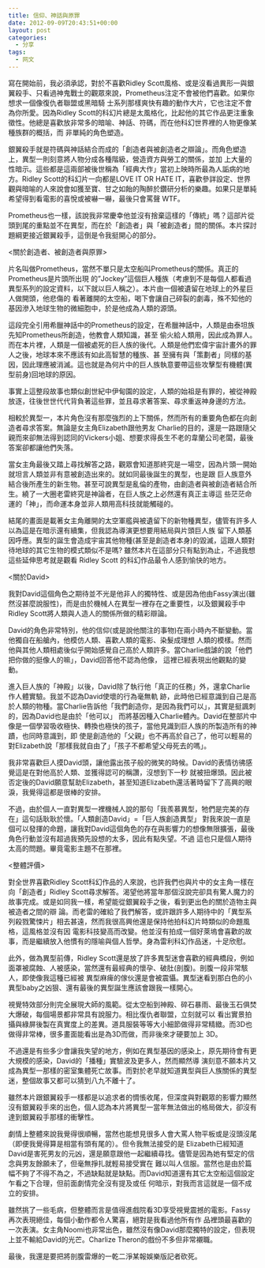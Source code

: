 ```yaml
---
title: 信仰、神話與原罪
date: 2012-09-09T20:43:51+00:00
layout: post
categories:
  - 分享
tags:
  - 网文
---
```

寫在開始前，我必須承認，對於不喜歡Ridley Scott風格、或是沒看過異形一與銀翼殺手、只看過神鬼戰士的觀眾來說，Prometheus注定不會被他們喜歡。如果你想求一個像復仇者聯盟或黑暗騎 士系列那樣爽快有趣的動作大片，它也注定不會為你所愛。因為Ridley Scott的科幻片總是太風格化，比起他的其它作品更注重象徵性。他總是喜歡放非常多的暗喻、神話、符碼，而在他科幻世界裡的人物更像某種族群的概括，而 非單純的角色塑造。

銀翼殺手就是符碼與神話結合而成的「創造者與被創造者之辯論」。而角色塑造上，異型一則刻意將人物分成各種階級，營造資方與勞工的關係，並加 上大量的性暗示。這些都是這兩部被後世稱為「經典大作」當初上映時所最為人詬病的地方。Ridley Scott的科幻片一向都是LOVE IT OR HATE IT，喜歡參詳設定、世界觀與暗喻的人來說會如獲至寶、甘之如飴的陶醉於鑽研分析的樂趣。如果只是單純希望得到看電影的喜悅或被嚇一嚇，最後只會罵聲 WTF。

Prometheus也一樣，該說我非常慶幸他並沒有捨棄這樣的「傳統」嗎？這部片從頭到尾的重點並不在異型，而在於「創造者」與「被創造者」間的關係。本片探討題綱更接近銀翼殺手，這倒是令我挺開心的部分。

<關於創造者、被創造者與原罪>

片名叫做Prometheus，當然不單只是太空船叫Prometheus的關係。真正的Prometheus是片頭所出現 的”Jockey”這個巨人種族（考慮到不是每個人都看過異型系列的設定資料，以下就以巨人稱之）。本片由一個被遺留在地球上的外星巨人做開頭，他悲傷的 看著離開的太空船，喝下會讓自己碎裂的劇毒，殊不知他的基因滲入地球生物的微細胞中，於是他成為人類的源頭。
<!--more-->
這段完全引用希臘神話中的Prometheus的設定，在希臘神話中，人類是由泰坦族先知Prometheus所創造，他教會人類知識，甚至 偷火給人類用，因此成為罪人。而在本片裡，人類是一個被處死的巨人族的後代。人類是他們宏偉宇宙計畫外的罪人之後，地球本來不應該有如此高智慧的種族、甚 至擁有與「策劃者」同樣的基因，因此理應被消滅。這也就是為何片中的巨人族執意要帶這些攻擊型有機體(異型前身)回地球的原因。

事實上這整段故事也類似創世紀中伊甸園的設定，人類的始祖是有罪的，被從神殿放逐，往後世世代代背負著這些罪，並且尋求著答案、尋求重返神身邊的方法。

相較於異型一，本片角色沒有那麼強烈的上下關係，然而所有的重要角色都在向創造者尋求答案。無論是女主角Elizabeth跟他男友 Charlie的目的，還是一路跟隨父親而來卻無法得到認同的Vickers小姐、想要求得長生不老的韋蘭公司老闆，最後答案卻都讓他們失落。

當女主角最後又踏上尋找解答之路，觀眾會知道那終究是一場空，因為片頭一開始就坦言人類並非有意被創造出來的。就如同最後誕生的異型，也是跟 巨人族意外結合後所產生的新生物。甚至可說異型是亂倫的產物，由創造者與被創造者結合所生。繞了一大圈老雷終究是神論者，在巨人族之上必然還有真正主導這 些茫茫命運的「神」，而命運本身並非人類用高科技就能觸碰的。

結尾的畫面是載著女主角離開的太空軍艦與被遺留下的新物種異型，儘管有許多人以為這是在暗示還有續集，但我認為導演更想要用結局與片頭巨人族 留下人類基因呼應。異型的誕生會造成宇宙其他物種(甚至是創造者本身)的毀滅，這跟人類對待地球的其它生物的模式類似不是嗎? 雖然本片在這部分只有點到為止，不過我想這些延伸思考就是觀看 Ridley Scott 的科幻作品最令人感到愉快的地方。

<關於David>

我對David這個角色之期待並不光是他非人的獨特性、或是因為他由Fassy演出(雖然沒甚麼說服性)，而是由於機械人在異型一裡存在之重要性，以及銀翼殺手中Ridley Scott將人類與人造人的關係所做的精彩辯論。

David的角色非常特別，他的信仰(或是說他關注的事物)在兩小時內不斷變動。當他獨自在船艙內，他模仿人類、喜歡人類的電影、染髮成理想 人類的模樣。然而他與其他人類相處後似乎開始感覺自己高於人類許多。當Charlie戲謔的說「他們把你做的挺像人的嘛」，David回答他不認為他像， 這裡已經表現出他觀點的變動。

進入巨人族的「神殿」以後，David除了執行他「真正的任務」外，還拿Charlie作人體實驗。我並不認為David使壞的行為毫無軌 跡，此時他已經意識到自己是高於人類的物種。當Charlie告訴他「我們創造你，是因為我們可以」，其實是挺諷刺的，因為David也是由於「他可以」 而將基因種入Charlie體內。David在整部片中像是一個學習吸收極快、轉換也極快的孩子，當他見識到巨人族的所製造所有的神蹟，也同時意識到，即 使是創造他的「父親」也不再高於自己了，他可以輕易的對Elizabeth說「那樣我就自由了」「孩子不都希望父母死去的嗎」。

我非常喜歡巨人摸David頭，讓他露出孩子般的微笑的時候。David的表情彷彿感覺這是在對他高於人類、並獲得認可的稱讚，沒想到下一秒 就被扭爆頭。因此被否定後的David願意幫助Elizabeth，甚至知道Elizabeth還活著時留下了高興的眼淚，我覺得這都是很棒的安排。

不過，由於個人一直對異型一裡機械人說的那句「我羨慕異型，牠們是完美的存在」這句話耿耿於懷。「人類創造David」=「巨人族創造異型」 對我來說一直是個可以發揮的命題，讓我對David這個角色的存在與影響力的想像無限擴張，最後角色行動並沒有超過我預先設想的太多，因此有點失望。不過 這也只是個人期待太高的問題。畢竟電影主題不在那裡。

<整體評價>

對全世界喜歡Ridley Scott科幻作品的人來說，也許我們也與片中的女主角一樣在向「創造者」Ridley Scott尋求解答。渴望他將當年那個沒說完卻具有驚人魔力的故事完成。或是如同我一樣，希望能從銀翼殺手之後，看到更出色的關於造物主與被造者之間的辯 論。而老雷的確給了我們解答，或許跟許多人期待中的「異型系列殺戮驚悚片」相去甚遠，然而我很高興他還是保持他拍科幻片時類似的命題風格，這風格並沒有因 電影科技變高而改變。他並沒有拍成一個好萊塢會喜歡的故事，而是繼續放入他慣有的隱喻與個人哲學。身為雷利科幻作品迷，十足欣慰。

此外，做為異型前傳，Ridley Scott還是放了許多異型迷會喜歡的經典橋段，例如面罩被腐蝕、人被感染，當然還有最經典的懷孕、破肚(剖腹)。剖腹一段非常駭人，即使像我這種已經被 異型麻痺的傢伙還是會被震懾。異型迷看到那白色的小異型baby之凶狠、還有最後的異型誕生應該會跟我一樣開心。

視覺特效部分則完全展現大師的風範。從太空船到神殿、碎石暴雨、最後玉石俱焚大爆破，每個場景都非常具有說服力。相比復仇者聯盟，立刻就可以 看出實景拍攝與綠屏後製在真實度上的差異。道具服裝等等大小細節做得非常精緻。而3D也做得非常棒，很多畫面能看出是為3D而做，而非後來才硬要加上 3D。

不過還是有些多少會讓我失望的地方，例如在異型基因的感染上，原先期待會有更大規模的感染，David的「播種」實驗波及更多人，然而顯然導 演刻意不願本片又成為異型一那樣的密室集體死亡故事。而對於老早就知道異型與巨人族關係的異型迷，整個故事又都可以猜到八九不離十了。

雖然本片跟銀翼殺手一樣都是以追求者的惆悵收尾，但深度與對觀眾的影響力顯然沒有銀翼殺手來的出色，個人認為本片將異型一當年無法做出的格局做大，卻沒有達到銀翼殺手那樣的衝擊性。

劇情上整體來說我覺得很順暢，當然也能想見很多人會大罵人物平板或是沒頭沒尾（即便我覺得算是相當有頭有尾的）。但令我無法接受的是 Elizabeth已經知道David是害死男友的元凶，還是願意跟他一起繼續尋找。儘管是因為她有堅定的信念與男友餘願未了，但毫無掙扎就輕易接受實在 難以叫人信服。當然也是由於篇幅不夠了不得不為之，不過缺點就是缺點。而David知道還有其它太空船這個設定乍看之下合理，但前面劇情完全沒有提及或任 何暗示，對我而言這就是一個不成立的安排。

雖然挑了一些毛病，但整體而言是值得進戲院看3D享受視覺震撼的電影。Fassy再次表現絕佳，每個小動作都令人驚喜，絕對是我看過他所有作 品裡頭最喜歡的一次表演。女主角Noomi也非常出色，雖然沒有像David那麼獨特的設定，但表現上並不輸給David的光芒。Charlize Theron的戲份不多但非常襯職。

最後，我還是要把將剖腹雷爆的一乾二淨某報娛樂版記者砍死。